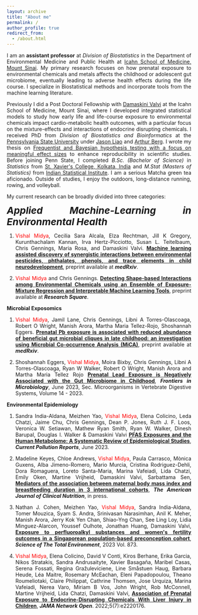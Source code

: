 ```yaml
---
layout: archive
title: "About me"
permalink: /
author_profile: true
redirect_from: 
  - /about.html
---
```


<span style="text-align: justify"> 

I am an **assistant professor** at _Division of Biostatistics_ in the Department of Environmental Medicine and Public Health at <span style = "color:blue">[Icahn School of Medicine, Mount Sinai](https://icahn.mssm.edu/about/departments/environmental-public-health)</span>. My primary research focuses on how prenatal exposure to environmental chemicals and metals affects the childhood or adolescent gut microbiome, eventually leading to adverse health effects during the life course. I specialize in Biostatistical methods and incorporate tools from the machine learning literature. 

Previously I did a Post Doctoral Fellowship with <span style ="color:blue">[Damaskini Valvi](https://profiles.mountsinai.org/valvi-damaskini)</span> at the Icahn School of Medicine, Mount Sinai, where I developed integrated statistical models to study how early life and life-course exposure to environmental chemicals impact cardio-metabolic health outcomes, with a particular focus on the mixture-effects and interactions of endocrine disrupting chemicals. I received PhD from _Division of Biostatistics and Bioinformatics_ at the <span style ="color:blue">[Pennsylvania State University](https://med.psu.edu/)</span> under <span style ="color:blue">[Jason Liao](https://sites.google.com/site/jiangangliao/)</span> and <span style ="color:blue">[Arthur Berg](http://www.personal.psu.edu/asb17/Homepage/Welcome.html)</span>. I wrote my thesis on <span style ="color:blue">[Frequentist and Bayesian hypothesis testing with a focus on meaningful effect sizes](https://www.proquest.com/pagepdf/2569643656?accountid=41157)</span> to enhance reproducibility in scientific studies. <span style="text-align: justify"> Before joining Penn State, I completed _B.Sc. (Bachelor of Science)_ in _Statistics_ from <span style ="color:blue">[St. Xavier's College, Kolkata, India](http://www.sxccal.edu/)</span> and _M.Stat (Masters of Statistics)_ from <span style ="color:blue">[Indian Statistical Institute](https://www.isical.ac.in/)</span>.</span> <span style="text-align: justify">I am a serious Matcha green tea aficionado. Outside of studies, I enjoy the outdoors, long-distance running, rowing, and volleyball.</span>

My current research can be broadly divided into three categories:

<span style="font-size: 26px">**_Applied Machine-Learning in Environmental Health_**

1. <span style="text-align: justify"> <span style ="color:red">Vishal Midya</span>, Cecilia Sara Alcala, Elza Rechtman, Jill K Gregory, Kurunthachalam Kannan, Irva Hertz-Picciotto, Susan L. Teitelbaum, Chris Gennings, Maria Rosa, and Damaskini Valvi. <span style ="color:purple"> [**Machine learning assisted discovery of synergistic interactions between environmental pesticides, phthalates, phenols, and trace elements in child neurodevelopment**](https://www.medrxiv.org/content/10.1101/2023.02.02.23285222.full.pdf)</span>, preprint available at **_medRxiv_**.</span>

1. <span style="text-align: justify"> <span style ="color:red">Vishal Midya</span> and Chris Gennings. <span style ="color:purple"> [**Detecting Shape-based Interactions among Environmental Chemicals using an Ensemble of Exposure-Mixture Regression and Interpretable Machine Learning Tools**](https://assets.researchsquare.com/files/rs-2996735/v1_covered_3ff85cb5-c707-4a16-b5a1-b52e3170713f.pdf?c=1685508694)</span>, preprint available at **_Research Square_**.</span>


**Microbial Exposomics**

1. <span style="text-align: justify"> <span style ="color:red">Vishal Midya</span>, Jamil Lane, Chris Gennings, Libni A Torres-Olascoaga, Robert O Wright, Manish Arora, Martha Maria Tellez-Rojo, Shoshannah Eggers. <span style ="color:purple"> [**Prenatal Pb exposure is associated with reduced abundance of beneficial gut microbial cliques in late childhood: an investigation using Microbial Co-occurrence Analysis (MiCA)**](https://www.medrxiv.org/content/10.1101/2023.05.18.23290127v1.full.pdf)</span>, preprint available at **_medRxiv_**.</span>

1. <span style="text-align: justify"> Shoshannah Eggers, <span style ="color:red">Vishal Midya</span>, Moira Bixby, Chris Gennings, Libni A Torres-Olascoaga, Ryan W Walker, Robert O Wright, Manish Arora and Martha Maria Tellez Rojo <span style ="color:purple"> [**Prenatal Lead Exposure is Negatively Associated with the Gut Microbiome in Childhood**](https://www.frontiersin.org/articles/10.3389/fmicb.2023.1193919/full)</span>, **_Frontiers in Microbiology_**, June 2023, Sec. Microorganisms in Vertebrate Digestive Systems, Volume 14 - 2023. </span>

**Environmental Epidemiology**

1. <span style="text-align: justify"> Sandra India-Aldana, Meizhen Yao, <span style ="color:red">Vishal Midya</span>, Elena Colicino, Leda Chatzi, Jaime Chu, Chris Gennings, Dean P. Jones, Ruth J. F. Loos, Veronica W. Setiawan, Mathew Ryan Smith, Ryan W. Walker, Dinesh Barupal, Douglas I. Walker & Damaskini Valvi <span style ="color:purple"> [**PFAS Exposures and the Human Metabolome: A Systematic Review of Epidemiological Studies**](https://link.springer.com/article/10.1007/s40726-023-00269-4)</span>, **_Current Pollution Reports_**, June 2023. </span>

1. <span style="text-align: justify"> Madeline Keyes, Chloe Andrews, <span style ="color:red">Vishal Midya</span>, Paula Carrasco, Mònica Guxens, Alba Jimeno-Romero, Mario Murcia, Cristina Rodriguez-Dehli, Dora Romaguera, Loreto Santa-Maria, Marina Vafeiadi, Lida Chatzi, Emily Oken, Martine Vrijheid, Damaskini Valvi, Sarbattama Sen,  <span style ="color:purple"> [**Mediators of the association between maternal body mass index and breastfeeding duration in 3 international cohorts**](https://www.sciencedirect.com/science/article/pii/S0002916523463332)</span>, **_The American Journal of Clinical Nutrition_**, in press. </span>

1. <span style="text-align: justify"> Nathan J. Cohen, Meizhen Yao, <span style ="color:red">Vishal Midya</span>, Sandra India-Aldana, Tomer Mouzica, Syam S. Andra, Srinivasan Narasimhan, Anil K. Meher, Manish Arora, Jerry Kok Yen Chan, Shiao-Yng Chan, See Ling Loy, Lidia Minguez-Alarcon, Youssef Oulhote, Jonathan Huang, Damaskini Valvi,  <span style ="color:purple"> [**Exposure to perfluoroalkyl substances and women's fertility outcomes in a Singaporean population-based preconception cohort**](https://www.sciencedirect.com/science/article/abs/pii/S0048969723008835)</span>, **_Science of The Total Environment_**, 2023 Vol. 873. </span>

1. <span style="text-align: justify"> <span style ="color:red">Vishal Midya</span>, Elena Colicino, David V Conti, Kiros Berhane, Erika Garcia, Nikos Stratakis, Sandra Andrusaityte, Xavier Basagaña, Maribel Casas, Serena Fossati, Regina Gražuleviciene, Line Småstuen Haug, Barbara Heude, Léa Maitre, Rosemary McEachan, Eleni Papadopoulou, Theano Roumeliotaki, Claire Philippat, Cathrine Thomsen, Jose Urquiza, Marina Vafeiadi, Nerea Varo, Miriam B Vos, John Wright, Rob McConnell, Martine Vrijheid, Lida Chatzi, Damaskini Valvi, <span style ="color:purple"> [**Association of Prenatal Exposure to Endocrine-Disrupting Chemicals With Liver Injury in Children**](https://jamanetwork.com/journals/jamanetworkopen/fullarticle/2793915)</span>, **_JAMA Network Open_**. 2022;5(7):e2220176. </span>

